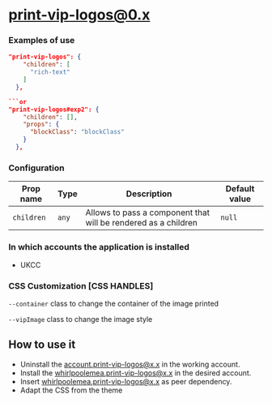 # print-vip-logos@0.x
### Examples of use

```json
"print-vip-logos": {
    "children": [
      "rich-text"
    ]
  },

```or
"print-vip-logos#exp2": {
    "children": [],
    "props": {
      "blockClass": "blockClass"
    }
  },

```

### Configuration 

| Prop name             | Type  | Description                                                                          | Default value |
| ----------------------| ----- | -------------------------------------------------------------------------------------| ------------- |
| `children`            | `any` | Allows to pass a  component that will be rendered as a children                      | `null`          |

### In which accounts the application is installed 
- UKCC

### CSS Customization [CSS HANDLES]

```--container``` class to change the container of the image printed

`--vipImage` class to change the image style

## How to use it

- Uninstall the account.print-vip-logos@x.x in the working account.
- Install the whirlpoolemea.print-vip-logos@x.x in the desired account.
- Insert whirlpoolemea.print-vip-logos@x.x as peer dependency.
- Adapt the CSS from the theme

